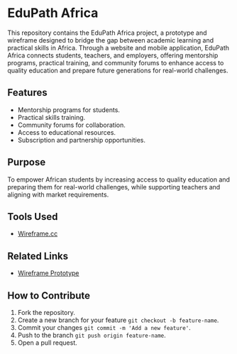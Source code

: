 # EduPath Africa

This repository contains the EduPath Africa project, a prototype and wireframe designed to bridge the gap between academic learning and practical skills in Africa. Through a website and mobile application, EduPath Africa connects students, teachers, and employers, offering mentorship programs, practical training, and community forums to enhance access to quality education and prepare future generations for real-world challenges.

## Features
- Mentorship programs for students.
- Practical skills training.
- Community forums for collaboration.
- Access to educational resources.
- Subscription and partnership opportunities.

## Purpose
To empower African students by increasing access to quality education and preparing them for real-world challenges, while supporting teachers and aligning with market requirements.

## Tools Used
- [Wireframe.cc](https://wireframe.cc/)

## Related Links
- [Wireframe Prototype](https://wireframe.cc/pro/pp/1fb484cf1785423)

## How to Contribute
1. Fork the repository.
2. Create a new branch for your feature `git checkout -b feature-name`.
3. Commit your changes `git commit -m 'Add a new feature'`.
4. Push to the branch `git push origin feature-name`.
5. Open a pull request.
